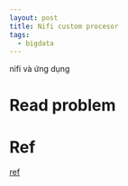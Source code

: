 ```yaml
---
layout: post
title: Nifi custom procesor
tags:
  - bigdata
---
```


nifi và ứng dụng

# Read problem



# Ref 

[ref]()




